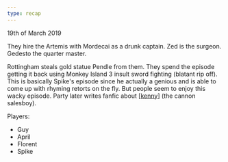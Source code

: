 ```yaml
---
type: recap
---
```


19th of March 2019

They hire the Artemis with Mordecai as a drunk captain. Zed is the surgeon. Gedesto the quarter master.

Rottingham steals gold statue Pendle from them. They spend the episode getting it back using Monkey Island 3 insult sword fighting (blatant rip off).
This is basically Spike's episode since he actually a genious and is able to come up with rhyming retorts on the fly.
But people seem to enjoy this wacky episode. Party later writes fanfic about [[kenny]] (the cannon salesboy).

Players:
- Guy
- April
- Florent
- Spike

[//begin]: # "Autogenerated link references for markdown compatibility"
[kenny]: ../npcs/kenny "Kenny"
[//end]: # "Autogenerated link references"
